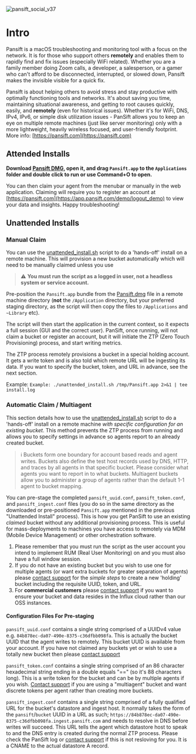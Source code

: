![pansift_social_v37](https://user-images.githubusercontent.com/4045949/153039199-940a88e8-1a62-4d78-9c74-48094f541336.jpg)

# Intro 

Pansift is a macOS troubleshooting and monitoring tool with a focus on the network. It is for those who support others **remotely** and enables them to rapidly find and fix issues (especially WiFi related). Whether you are a family member doing Zoom calls, a developer, a salesperson, or a gamer who can't afford to be disconnected, interrupted, or slowed down, Pansift makes the invisible visible for a quick fix.

Pansift is about helping others to avoid stress and stay productive with optimally functioning tools and networks. It's about saving you time, maintaining situational awareness, and getting to root causes quickly, easily, and **remotely** (even for historical issues). Whether it's for WiFi, DNS, IPv4, IPv6, or simple disk utilization issues - PanSift allows you to keep an eye on multiple remote machines (just like server monitoring) only with a more lightweight, heavily wireless focused, and user-friendly footprint. More info: [https://pansift.com](https://pansift.com) 
 
## Attended Installs

**Download [Pansift DMG](https://github.com/pansift/p3/raw/main/Pansift.dmg), open it, and drag `Pansift.app` to the `Applications` folder and double click to run or use Command+O to open.**

You can then claim your agent from the menubar or manually in the web application. Claiming will require you to register an account at [https://pansift.com](https://app.pansift.com/demo/logout_demo) to view your data and insights. Happy troubleshooting!

## Unattended Installs

### Manual Claim

You can use the [unattended_install.sh](Scripts/unattended_install.sh) script to do a 'hands-off' install on a remote machine. This will provision a new bucket automatically which will need to be manually claimed unless you use

> :warning: **You must run the script as a logged in user, not a headless system or service account.**

Pre-position the `Pansift.app` bundle from the [Pansift.dmg](Pansift.dmg) file in a remote machine directory (**not** the `/Application` directory, but your preferred staging directory, as the script will then copy the files to `/Applications` and `~Library` etc). 

The script will then start the application in the current context, so it expects a full session (GUI and the correct user). PanSift, once running, will not claim a bucket or register an account, but it will initiate the ZTP (Zero Touch Provisioning) process, and start writing metrics. 

The ZTP process remotely provisions a bucket in a special holding account. It gets a write token and is also told which remote URL will be ingesting its data. If you want to specify the bucket, token, and URL in advance, see the next section.

Example: `Example: ./unattended_install.sh /tmp/Pansift.app 2>&1 | tee install.log` 

### Automatic Claim / Multiagent

This section details how to use the [unattended_install.sh](Scripts/unattended_install.sh) script to do a 'hands-off' install on a remote machine *with specific configuration for an existing bucket*. This method prevents the ZTP process from running and allows you to specify settings in advance so agents report to an already created bucket. 

> :information_source: Buckets form one boundary for account based reads and agent writes. Buckets also define the test host records used by DNS, HTTP, and traces by all agents in that specific bucket. Please consider what agents you want to report in to what buckets. Multiagent buckets allow you to administer a group of agents rather than the default 1-1 agent to bucket mapping.

You can pre-stage the completed `pansift_uuid.conf`, `pansift_token.conf`, and `pansift_ingest.conf` files (you do so in the same directory as the downloaded or pre-positioned `Pansift.app` mentioned in the previous "Unattended Install" process). This is how you get PanSift to use an existing *claimed* bucket without any additional provisioning process. This is useful for mass-deployments to machines you have access to remotely via MDM (Mobile Device Management) or other orchestration software. 

1. Please remember that you must run the script as the user account you intend to implement RUM (Real User Monitoring) on and you must also have a full window session.
2. If you do not have an existing bucket but you wish to use one for multiple agents (or want extra buckets for greater separation of agents) please [contact support](https://pansift.com/contact) for the *simple steps* to create a new 'holding' bucket including the requisite UUID, token, and URL.
3. For **commercial customers** please [contact support](https://pansift.com/contact) if you want to ensure your bucket and data resides in the Influx cloud rather than our OSS instances.

#### Configuration Files For Pre-staging

`pansift_uuid.conf` contains a single string comprised of a UUIDv4 value e.g. `84b878ec-da07-490e-8375-c36dfbb098fa`. This is actually the bucket UUID that the agent writes to remotely. This bucket UUID is available from your account. If you have not claimed any buckets yet or wish to use a totally new bucket then please [contact support](https://pansift.com/contact)

`pansift_token.conf` contains a single string comprised of an 86 character hexadecimal string ending in a double equals "==" (so it's 88 characters long). This is a write token for the bucket and can be by multiple agents if you wish. [Contact support](https://pansift.com/contact) if you are using a "multiagent" bucket and want discrete tokens per agent rather than creating more buckets.

`pansift_ingest.conf` contains a single string comprised of a fully qualified URL for the bucket's datastore and ingest host. It normally takes the form of the `pansift`/`bucket` UUID in a URL as such; `https://84b878ec-da07-490e-8375-c36dfbb098fa.ingest.pansift.com` and needs to resolve in DNS before writes will succeed. This URL tells the agent which datastore host to speak to and the DNS entry is created during the normal ZTP process. Please check the PanSift log or [contact support](https://pansift.com/contact) if this is not resloving for you. It is a CNAME to the actual datastore A record.
